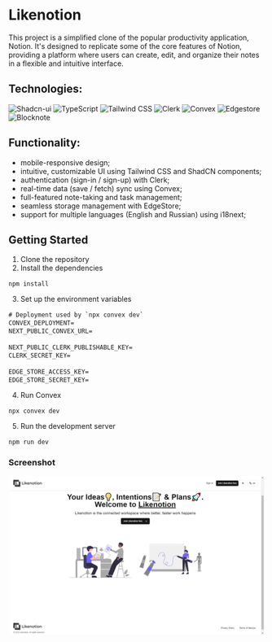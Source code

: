 # Likenotion

This project is a simplified clone of the popular productivity application, Notion. It's designed to replicate some of the core features of Notion, providing a platform where users can create, edit, and organize their notes in a flexible and intuitive interface.

## Technologies:

<!-- ![NextJS](https://img.shields.io/badge/Next-black?style=for-the-badge&logo=next.js&logoColor=white) -->

![Shadcn-ui](https://img.shields.io/badge/shadcn/ui-000000.svg?style=for-the-badge&logo=shadcn/ui&logoColor=white)
![TypeScript](https://img.shields.io/badge/TypeScript-3178C6.svg?style=for-the-badge&logo=TypeScript&logoColor=white)
![Tailwind CSS](https://img.shields.io/badge/Tailwind_CSS-38B2AC.svg?style=for-the-badge&logo=Tailwind-CSS&logoColor=white)
![Clerk](https://img.shields.io/badge/Clerk-6C47FF.svg?style=for-the-badge&logo=Clerk&logoColor=white)
![Convex](https://img.shields.io/badge/Convex-ee342f.svg?style=for-the-badge&logo=Convex&logoColor=white)
![Edgestore](https://img.shields.io/badge/Edgestore-a57fff.svg?style=for-the-badge&logo=Edgestore&logoColor=white)
![Blocknote](https://img.shields.io/badge/Blocknote-ff8c00.svg?style=for-the-badge&logo=Blocknote&logoColor=white)

## Functionality:

- mobile-responsive design;
- intuitive, customizable UI using Tailwind CSS and ShadCN components;
- authentication (sign-in / sign-up) with Clerk;
- real-time data (save / fetch) sync using Convex;
- full-featured note-taking and task management;
- seamless storage management with EdgeStore;
- support for multiple languages (English and Russian) using i18next;

## Getting Started

1. Clone the repository
2. Install the dependencies

```
npm install
```

3. Set up the environment variables

```
# Deployment used by `npx convex dev`
CONVEX_DEPLOYMENT=
NEXT_PUBLIC_CONVEX_URL=

NEXT_PUBLIC_CLERK_PUBLISHABLE_KEY=
CLERK_SECRET_KEY=

EDGE_STORE_ACCESS_KEY=
EDGE_STORE_SECRET_KEY=
```

4. Run Convex

```
npx convex dev
```

5. Run the development server

```
npm run dev
```

### Screenshot

<div align="center">
    <p style="width: 500px;">
        <a href="https://github.com/bakna2t/likenotion" target="_blank" >
            <img alt="Likenotion" src ="./public/app-banner.png" width="500">
        </a>
    </p>
</div>
